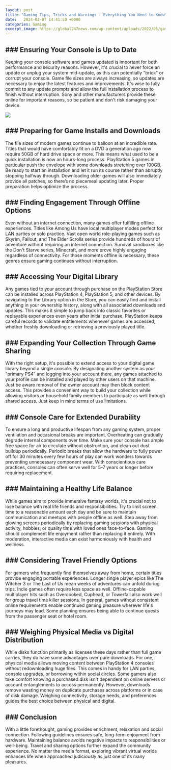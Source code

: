 ```yaml
---
layout: post
title: "Gaming Tips, Tricks and Warnings - Everything You Need to Know"
date:   2024-02-07 14:41:50 +0000
categories: Gaming
excerpt_image: https://global247news.com/wp-content/uploads/2022/05/gamers.jpg
---
```


## ### Ensuring Your Console is Up to Date
Keeping your console software and games updated is important for both performance and security reasons. However, it's crucial to never force an update or unplug your system mid-update, as this can potentially "brick" or corrupt your console. Game file sizes are always increasing, so updates are necessary to enjoy the latest features and improvements. It's wise to fully commit to any update prompts and allow the full installation process to finish without interruption. Sony and other manufacturers provide these online for important reasons, so be patient and don't risk damaging your device.

![](https://global247news.com/wp-content/uploads/2022/05/gamers.jpg)
## ### Preparing for Game Installs and Downloads  
The file sizes of modern games continue to balloon at an incredible rate. Titles that would have comfortably fit on a DVD a generation ago now require 50GB of hard drive space or more. This means what used to be a quick installation is now an hours-long process. PlayStation 5 games in particular push the envelope with some downloads stretching over 100GB. Be ready to start an installation and let it run its course rather than abruptly stopping halfway through. Downloading older games will also immediately provide all patches, so there’s no piecemeal updating later. Proper preparation helps optimize the process.
## ### Finding Engagement Through Offline Options
Even without an internet connection, many games offer fulfilling offline experiences. Titles like Among Us have local multiplayer modes perfect for LAN parties or solo practice. Vast open world role-playing games such as Skyrim, Fallout, and The Elder Scrolls series provide hundreds of hours of adventure without requiring an internet connection. Survival sandboxes like the Don't Starve series, Minecraft, and more prove highly engaging regardless of connectivity. For those moments offline is necessary, these genres ensure gaming continues without interruption.
## ### Accessing Your Digital Library
Any games tied to your account through purchase on the PlayStation Store can be installed across PlayStation 4, PlayStation 5, and other devices. By navigating to the Library option in the Store, you can easily find and install anything in your ownership history, along with all associated downloads and updates. This makes it simple to jump back into classic favorites or replayable experiences even years after initial purchase. PlayStation keeps careful records to validate entitlements whenever games are accessed, whether freshly downloading or retrieving a previously played title.
## ### Expanding Your Collection Through Game Sharing
With the right setup, it's possible to extend access to your digital game library beyond a single console. By designating another system as your "primary PS4" and logging into your account there, any games attached to your profile can be installed and played by other users on that machine. Just be aware removal of the owner account may then block content access. This provides a convenient way to build your collection while allowing visitors or household family members to participate as well through shared access. Just keep in mind terms of use limitations. 
## ### Console Care for Extended Durability
To ensure a long and productive lifespan from any gaming system, proper ventilation and occasional breaks are important. Overheating can gradually degrade internal components over time. Make sure your console has ample free space for air to circulate without obstruction, and clean out dust buildup periodically. Periodic breaks that allow the hardware to fully power off for 30 minutes every few hours of play can work wonders towards preventing unnecessary component wear. With conscientious care practices, consoles can often serve well for 5-7 years or longer before requiring replacement.
## ### Maintaining a Healthy Life Balance
While games aim to provide immersive fantasy worlds, it's crucial not to lose balance with real life friends and responsibilities. Try to limit screen time to a reasonable amount each day and be sure to maintain communication and meetups with people offline as well. Step away from glowing screens periodically by replacing gaming sessions with physical activity, hobbies, or quality time with loved ones face-to-face. Gaming should complement life enjoyment rather than replacing it entirely. With moderation, interactive media can exist harmoniously with health and wellness.
## ### Considering Travel Friendly Options  
For gamers who frequently find themselves away from home, certain titles provide engaging portable experiences. Longer single player epics like The Witcher 3 or The Last of Us mean weeks of adventures can unfold during trips. Indie games often require less space as well. Offline-capable multiplayer hits such as Overcooked, Cuphead, or Towerfall also work well for group travel time killer sessions. In general, games without consistent online requirements enable continued gaming pleasure wherever life's journeys may lead. Some planning ensures being able to continue quests from the passenger seat or hotel room.
## ### Weighing Physical Media vs Digital Distribution
While disks function primarily as licenses these days rather than full game carries, they do have some advantages over pure downloads. For one, physical media allows moving content between PlayStation 4 consoles without redownloading huge files. This comes in handy for LAN parties, console upgrades, or borrowing within social circles. Some gamers also take comfort knowing a purchased disk isn't dependent on online servers or account entanglements to access permanently. However, downloads remove wasting money on duplicate purchases across platforms or in case of disk damage. Weighing connectivity, storage needs, and preferences guides the best choice between physical and digital.
## ### Conclusion
With a little forethought, gaming provides enrichment, relaxation and social connection. Following guidelines ensures safe, long-term enjoyment from hardware. Maintaining balance avoids negative impacts to responsibilities or well-being. Travel and sharing options further expand the community experience. No matter the media format, exploring vibrant virtual worlds enhances life when approached judiciously as just one of its many pleasures.